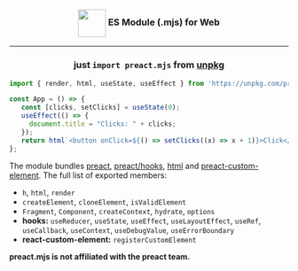<h3 align="center"><img src="https://raw.githubusercontent.com/preactjs/preact/8b0bcc927995c188eca83cba30fbc83491cc0b2f/logo.svg" height="50" valign="middle"> ES Module (.mjs) for Web</h3>
<hr>
<h3 align="center">just <code>import preact.mjs</code> from <a href="https://unpkg.com/preact-mjs@latest">unpkg</a></h3>

```js
import { render, html, useState, useEffect } from 'https://unpkg.com/preact-mjs@latest';

const App = () => {
   const [clicks, setClicks] = useState(0);
   useEffect(() => {
     document.title = "Clicks: " + clicks;
   });
   return html`<button onClick=${() => setClicks((x) => x + 1)}>Click</button>`;
};
```

The module bundles <a href="https://github.com/preactjs/preact/blob/master/src/index.js">preact</a>, <a href="https://github.com/preactjs/preact/blob/master/hooks/src/index.js">preact/hooks</a>, <a href="https://github.com/developit/htm/blob/master/src/index.mjs">html</a> and <a href="https://github.com/preactjs/preact-custom-element/blob/master/src/index.js">preact-custom-element</a>. The full list of exported members:

* `h`, `html`, `render`
* `createElement`, `cloneElement`, `isValidElement`
* `Fragment`, `Component`, `createContext`, `hydrate`, `options`
* **hooks:** `useReducer`, `useState`, `useEffect`, `useLayoutEffect`, `useRef`, `useCallback`, `useContext`, `useDebugValue`, `useErrorBoundary`
* **react-custom-element:** `registerCustomElement`

**preact.mjs is not affiliated with the preact team.**
